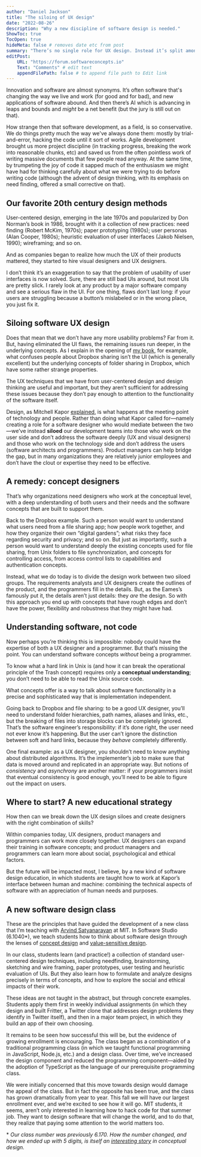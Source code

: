 ```yaml
---
author: "Daniel Jackson"
title: "The siloing of UX design"
date: "2022-08-26"
description: "Why a new discipline of software design is needed."
ShowToc: true
TocOpen: true
hideMeta: false # removes date etc from post
summary: "There’s no single role for UX design. Instead it’s split amongst roles, with unfortunate consequences."
editPost:
    URL: "https://forum.softwareconcepts.io"
    Text: "Comments" # edit text
    appendFilePath: false # to append file path to Edit link
---
```

Innovation and software are almost synonyms. It’s often software that's changing the way we live and work (for good and for bad), and new applications of software abound. And then there’s AI which is advancing in leaps and bounds and *might* be a net benefit (but the jury is still out on that).

How strange then that software development, as  a field, is so conservative. We do things pretty much the way we've always done them: mostly by trial-and-error, hacking the code until it sort of works. Agile development brought us more project discipline (in tracking progress, breaking the work into reasonable chunks, etc) and saved us from the often pointless work of writing massive documents that few people read anyway. At the same time, by trumpeting the joy of code it sapped much of the enthusiasm we might have had for thinking carefully about what we were trying to do before writing code (although the advent of design thinking, with its emphasis on need finding, offered a small corrective on that).

## Our favorite 20th century design methods

User-centered design, emerging in the late 1970s and popularized by Don Norman’s book in 1986, brought with it a collection of new practices: need finding (Robert McKim, 1970s); paper prototyping (1980s); user personas (Alan Cooper, 1980s); heuristic evaluation of user interfaces (Jakob Nielsen, 1990); wireframing; and so on.

And as companies began to realize how much the UX of their products mattered, they started to hire visual designers and UX designers.

I don’t think it’s an exaggeration to say that the problem of usability of user interfaces is now solved. Sure, there are still bad UIs around, but most UIs are pretty slick. I rarely look at any product by a major software company and see a serious flaw in the UI. For one thing, flaws don’t last long: if your users are struggling because a button’s mislabeled or in the wrong place, you just fix it.

## Siloing software UX design

Does that mean that we don’t have any more usability problems? Far from it. But, having eliminated the UI flaws, the remaining issues run deeper, in the underlying concepts. As I explain in the opening of [my book](https://essenceofsoftware.com), for example, what confuses people about Dropbox sharing isn’t the UI (which is generally excellent) but the underlying concepts of folder sharing in Dropbox, which have some rather strange properties.

The UX techniques that we have from user-centered design and design thinking are useful and important, but they aren’t sufficient for addressing these issues because they don’t pay enough to attention to the functionality of the software itself.

Design, as Mitchell Kapor [explained](https://hci.stanford.edu/publications/bds/1-kapor.html), is what happens at the meeting point of technology and people. Rather than doing what Kapor called for—namely creating a role for a software designer who would mediate between the two—we’ve instead **siloed** our development teams into those who work on the user side and don’t address the software deeply (UX and visual designers) and those who work on the technology side and don’t address the users (software architects and programmers). Product managers can help bridge the gap, but in many organizations they are relatively junior employees and don’t have the clout or expertise they need to be effective.

## A remedy: concept designers

That’s why organizations need designers who work at the conceptual level, with a deep understanding of both users and their needs and the software concepts that are built to support them. 

Back to the Dropbox example. Such a person would want to understand what users need from a file sharing app; how people work together, and how they organize their own “digital gardens”; what risks they face regarding security and privacy; and so on. But just as importantly, such a person would want to understand deeply the existing concepts used for file sharing, from Unix folders to file synchronization, and concepts for controlling access, from access control lists to capabilities and authentication concepts.

Instead, what we do today is to divide the design work between two siloed groups. The requirements analysts and UX designers create the outlines of the product, and the programmers fill in the details. But, as the Eames’s famously put it, the details aren’t just details: they *are* the design. So with this approach you end up with concepts that have rough edges and don’t have the power, flexibility and robustness that they might have had.

## Understanding software, not code
Now perhaps you’re thinking this is impossible: nobody could have the expertise of both a UX designer and a programmer. But that’s missing the point. You can understand software concepts *without* being a programmer.

To know what a hard link in Unix is (and how it can break the operational principle of the Trash concept) requires only a **conceptual understanding**; you don’t need to be able to read the Unix source code. 

What concepts offer is a way to talk about software functionality in a precise and sophisticated way that is implementation independent.

Going back to Dropbox and file sharing: to be a good UX designer, you’ll need to understand folder hierarchies, path names, aliases and links, etc., but the breaking of files into storage blocks can be completely ignored. That’s the software engineer’s responsibility: if it’s done right, the user need not ever know it’s happening. But the user can’t ignore the distinction between soft and hard links, because they *behave* completely differently.

One final example: as a UX designer, you shouldn’t need to know anything about distributed algorithms. It’s the implementer’s job to make sure that data is moved around and replicated in an appropriate way. But notions of *consistency* and *asynchrony* are another matter: if your programmers insist that eventual consistency is good enough, you’ll need to be able to figure out the impact on users.

## Where to start? A new educational strategy

How then can we break down the UX design siloes and create designers with the right combination of skills? 

Within companies today, UX designers, product managers and programmers can work more closely together. UX designers can expand their training in software concepts; and product managers and programmers can learn more about social, psychological and ethical factors.

But the future will be impacted most, I believe, by a new kind of software design education, in which students are taught how to work at Kapor’s interface between human and machine: combining the technical aspects of software with an appreciation of human needs and purposes.

## A new software design class

These are the principles that have guided the development of a new class that I’m teaching with [Arvind Satyanarayan](https://arvindsatya.com) at MIT. In Software Studio (6.1040*), we teach students how to think about software design through the lenses of [concept design](https://essenceofsoftware.com) and [value-sensitive design](https://vsdesign.org). 

In our class, students learn (and practice!) a collection of standard user-centered design techniques, including needfinding, brainstorming, sketching and wire framing, paper prototypes, user testing and heuristic evaluation of UIs. But they also learn how to formulate and analyze designs precisely in terms of concepts, and how to explore the social and ethical impacts of their work.

These ideas are not taught in the abstract, but through concrete examples. Students apply them first in weekly individual assignments (in which they design and built Fritter, a Twitter clone that addresses design problems they identify in Twitter itself), and then in a major team project, in which they build an app of their own choosing.

It remains to be seen how successful this will be, but the evidence of growing enrollment is encouraging. The class began as a combination of a traditional programming class (in which we taught functional programming in JavaScript, Node.js, etc.) and a design class. Over time, we’ve increased the design component and reduced the programming component—aided by the adoption of TypeScript as the language of our prerequisite programming class.

We were initially concerned that this move towards design would damage the appeal of the class. But in fact the opposite has been true, and the class has grown dramatically from year to year. This fall we will have our largest enrollment ever, and we’re excited to see how it will go. MIT students, it seems, aren’t only interested in learning how to hack code for that summer job. They want to design software that will change the world, and to do that, they realize that paying some attention to the world matters too.

\* *Our class number was previously 6.170. How the number changed, and how we ended up with 5 digits, is itself an [interesting story](https://essenceofsoftware.com/posts/class-numbers/) in conceptual design.*